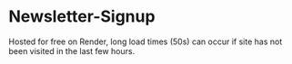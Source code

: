 # Newsletter-Signup

Hosted for free on Render, long load times (50s) can occur if site has not been visited in the last few hours.
